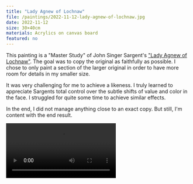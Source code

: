 ```yaml
---
title: "Lady Agnew of Lochnaw"
file: /paintings/2022-11-12-lady-agnew-of-lochnaw.jpg
date: 2022-11-12
size: 30×40cm
materials: Acrylics on canvas board
featured: no
---
```


This painting is a "Master Study" of John Singer Sargent's ["Lady Agnew of Lochnaw"](https://en.wikipedia.org/wiki/Lady_Agnew_of_Lochnaw). The goal was to copy the original as faithfully as possible. I chose to only paint a section of the larger original in order to have more room for details in my smaller size.

It was very challenging for me to achieve a likeness. I truly learned to appreciate Sargents total control over the subtle shifts of value and color in the face. I struggled for quite some time to achieve similar effects.

In the end, I did not manage anything close to an exact copy. But still, I'm content with the end result.

![Work-in-progress animation](/paintings/2022-11-12-lady-agnew-of-lochnaw.mp4)